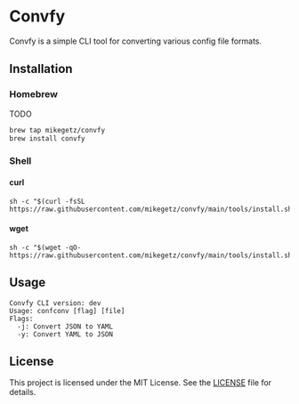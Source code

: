 # Convfy

Convfy is a simple CLI tool for converting various config file formats.

## Installation

### Homebrew
TODO

```sh
brew tap mikegetz/convfy
brew install convfy
```

### Shell
#### curl
```
sh -c "$(curl -fsSL https://raw.githubusercontent.com/mikegetz/convfy/main/tools/install.sh)"
```
#### wget
```
sh -c "$(wget -qO- https://raw.githubusercontent.com/mikegetz/convfy/main/tools/install.sh)"
```
## Usage

```
Convfy CLI version: dev
Usage: confconv [flag] [file]
Flags:
  -j: Convert JSON to YAML
  -y: Convert YAML to JSON
```

## License

This project is licensed under the MIT License. See the [LICENSE](LICENSE) file for details.
